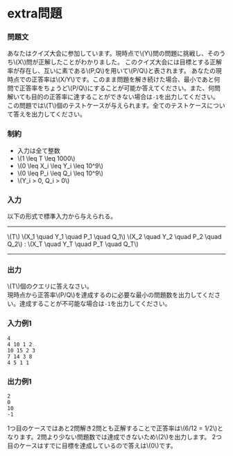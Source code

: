 # extra問題

### 問題文
あなたはクイズ大会に参加しています。現時点で\\(Y\\)問の問題に挑戦し、そのうち\\(X\\)問が正解したことがわかりました。
このクイズ大会には目標とする正解率が存在し、互いに素である\\(P,Q\\)を用いて\\(P/Q\\)と表されます。
あなたの現時点での正答率は\\(X/Y\\)です。このまま問題を解き続けた場合、最小であと何問で正答率をちょうど\\(P/Q\\)にすることが可能か答えてください。また、何問解いても目的の正答率に達することができない場合は``-1``を出力してください。
この問題では\\(T\\)個のテストケースが与えられます。全てのテストケースについて答えを出力してください。




### 制約
- 入力は全て整数
- \\(1 \leq T \leq 1000\\)
- \\(0 \leq X_i \leq Y_i \leq 10^9\\)
- \\(0 \leq P_i \leq Q_i \leq 10^9\\)
- \\(Y_i > 0, Q_i > 0\\)


### 入力
以下の形式で標準入力から与えられる。

---

\\(T\\)
\\(X_1 \quad Y_1 \quad P_1 \quad Q_1\\)
\\(X_2 \quad Y_2 \quad P_2 \quad Q_2\\)
:
\\(X_T \quad Y_T \quad P_T \quad Q_T\\)


---




### 出力
\\(T\\)個のクエリに答えなさい。  
現時点から正答率\\(P/Q\\)を達成するのに必要な最小の問題数を出力してください。達成することが不可能な場合は``-1``を出力してください。


### 入力例1
```
4
4 10 1 2
10 15 2 3
7 14 3 8
4 5 1 1
```
### 出力例1
```
2
0
10
-1
```
1つ目のケースではあと2問解き2問とも正解することで正答率は\\(6/12 = 1/2\\)となります。2問より少ない問題数では達成できないため\\(2\\)を出力します。
2つ目のケースはすでに目標を達成しているので答えは\\(0\\)です。



